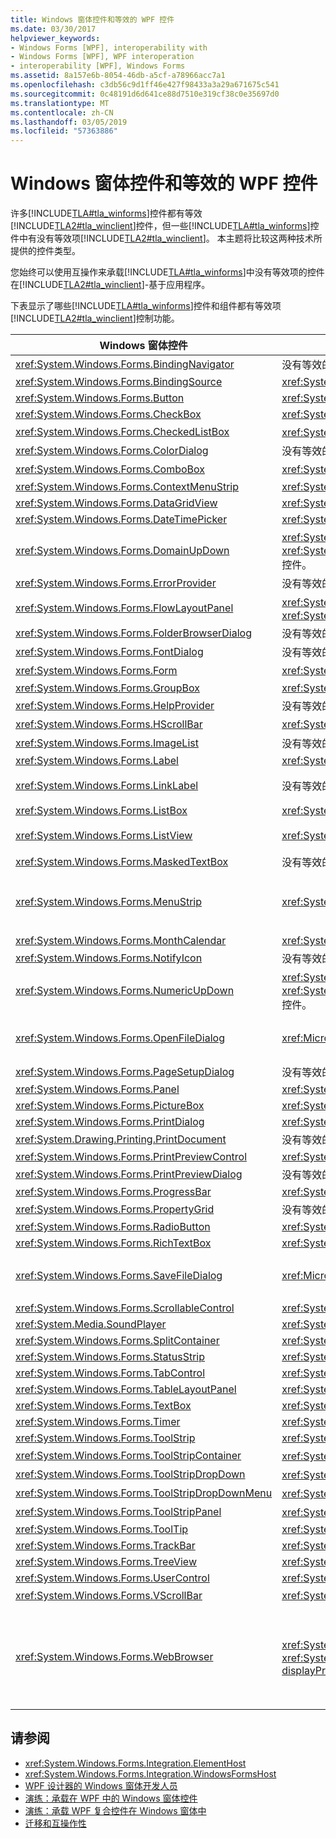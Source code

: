 ```yaml
---
title: Windows 窗体控件和等效的 WPF 控件
ms.date: 03/30/2017
helpviewer_keywords:
- Windows Forms [WPF], interoperability with
- Windows Forms [WPF], WPF interoperation
- interoperability [WPF], Windows Forms
ms.assetid: 8a157e6b-8054-46db-a5cf-a78966acc7a1
ms.openlocfilehash: c3db56c9d1ff46e427f98433a3a29a671675c541
ms.sourcegitcommit: 0c48191d6d641ce88d7510e319cf38c0e35697d0
ms.translationtype: MT
ms.contentlocale: zh-CN
ms.lasthandoff: 03/05/2019
ms.locfileid: "57363886"
---
```

# <a name="windows-forms-controls-and-equivalent-wpf-controls"></a>Windows 窗体控件和等效的 WPF 控件
许多[!INCLUDE[TLA#tla_winforms](../../../../includes/tlasharptla-winforms-md.md)]控件都有等效[!INCLUDE[TLA2#tla_winclient](../../../../includes/tla2sharptla-winclient-md.md)]控件，但一些[!INCLUDE[TLA#tla_winforms](../../../../includes/tlasharptla-winforms-md.md)]控件中有没有等效项[!INCLUDE[TLA2#tla_winclient](../../../../includes/tla2sharptla-winclient-md.md)]。 本主题将比较这两种技术所提供的控件类型。  
  
 您始终可以使用互操作来承载[!INCLUDE[TLA#tla_winforms](../../../../includes/tlasharptla-winforms-md.md)]中没有等效项的控件在[!INCLUDE[TLA2#tla_winclient](../../../../includes/tla2sharptla-winclient-md.md)]-基于应用程序。  
  
 下表显示了哪些[!INCLUDE[TLA#tla_winforms](../../../../includes/tlasharptla-winforms-md.md)]控件和组件都有等效项[!INCLUDE[TLA2#tla_winclient](../../../../includes/tla2sharptla-winclient-md.md)]控制功能。  
  
|Windows 窗体控件|等效的 WPF 控件|备注|  
|---------------------------|----------------------------|-------------|  
|<xref:System.Windows.Forms.BindingNavigator>|没有等效的控件。||  
|<xref:System.Windows.Forms.BindingSource>|<xref:System.Windows.Data.CollectionViewSource>||  
|<xref:System.Windows.Forms.Button>|<xref:System.Windows.Controls.Button>||  
|<xref:System.Windows.Forms.CheckBox>|<xref:System.Windows.Controls.CheckBox>||  
|<xref:System.Windows.Forms.CheckedListBox>|<xref:System.Windows.Controls.ListBox> 与撰写。||  
|<xref:System.Windows.Forms.ColorDialog>|没有等效的控件。||  
|<xref:System.Windows.Forms.ComboBox>|<xref:System.Windows.Controls.ComboBox>|<xref:System.Windows.Controls.ComboBox> 不支持自动完成。|  
|<xref:System.Windows.Forms.ContextMenuStrip>|<xref:System.Windows.Controls.ContextMenu>||  
|<xref:System.Windows.Forms.DataGridView>|<xref:System.Windows.Controls.DataGrid>||  
|<xref:System.Windows.Forms.DateTimePicker>|<xref:System.Windows.Controls.DatePicker>||  
|<xref:System.Windows.Forms.DomainUpDown>|<xref:System.Windows.Controls.TextBox> 和两个<xref:System.Windows.Controls.Primitives.RepeatButton>控件。||  
|<xref:System.Windows.Forms.ErrorProvider>|没有等效的控件。||  
|<xref:System.Windows.Forms.FlowLayoutPanel>|<xref:System.Windows.Controls.WrapPanel> 或 <xref:System.Windows.Controls.StackPanel>||  
|<xref:System.Windows.Forms.FolderBrowserDialog>|没有等效的控件。||  
|<xref:System.Windows.Forms.FontDialog>|没有等效的控件。||  
|<xref:System.Windows.Forms.Form>|<xref:System.Windows.Window>|<xref:System.Windows.Window> 不支持子窗口。|  
|<xref:System.Windows.Forms.GroupBox>|<xref:System.Windows.Controls.GroupBox>||  
|<xref:System.Windows.Forms.HelpProvider>|没有等效的控件。|没有 F1 帮助。 "这是什么"帮助替换为工具提示。|  
|<xref:System.Windows.Forms.HScrollBar>|<xref:System.Windows.Controls.Primitives.ScrollBar>|滚动内置容器控件。|  
|<xref:System.Windows.Forms.ImageList>|没有等效的控件。||  
|<xref:System.Windows.Forms.Label>|<xref:System.Windows.Controls.Label>||  
|<xref:System.Windows.Forms.LinkLabel>|没有等效的控件。|可以使用<xref:System.Windows.Documents.Hyperlink>承载流内容内的超链接的类。|  
|<xref:System.Windows.Forms.ListBox>|<xref:System.Windows.Controls.ListBox>||  
|<xref:System.Windows.Forms.ListView>|<xref:System.Windows.Controls.ListView>|<xref:System.Windows.Controls.ListView>控件提供了一个只读的详细信息视图。|  
|<xref:System.Windows.Forms.MaskedTextBox>|没有等效的控件。||  
|<xref:System.Windows.Forms.MenuStrip>|<xref:System.Windows.Controls.Menu>|<xref:System.Windows.Controls.Menu> 控件样式设置类似的行为和外观<xref:System.Windows.Forms.ToolStripProfessionalRenderer?displayProperty=nameWithType>类。|  
|<xref:System.Windows.Forms.MonthCalendar>|<xref:System.Windows.Controls.Calendar>||  
|<xref:System.Windows.Forms.NotifyIcon>|没有等效的控件。||  
|<xref:System.Windows.Forms.NumericUpDown>|<xref:System.Windows.Controls.TextBox> 和两个<xref:System.Windows.Controls.Primitives.RepeatButton>控件。||  
|<xref:System.Windows.Forms.OpenFileDialog>|<xref:Microsoft.Win32.OpenFileDialog>|<xref:Microsoft.Win32.OpenFileDialog>类是[!INCLUDE[TLA2#tla_winclient](../../../../includes/tla2sharptla-winclient-md.md)]周围的包装器[!INCLUDE[TLA2#tla_win32](../../../../includes/tla2sharptla-win32-md.md)]控件。|  
|<xref:System.Windows.Forms.PageSetupDialog>|没有等效的控件。||  
|<xref:System.Windows.Forms.Panel>|<xref:System.Windows.Controls.Canvas>||  
|<xref:System.Windows.Forms.PictureBox>|<xref:System.Windows.Controls.Image>||  
|<xref:System.Windows.Forms.PrintDialog>|<xref:System.Windows.Controls.PrintDialog>||  
|<xref:System.Drawing.Printing.PrintDocument>|没有等效的控件。||  
|<xref:System.Windows.Forms.PrintPreviewControl>|<xref:System.Windows.Controls.DocumentViewer>||  
|<xref:System.Windows.Forms.PrintPreviewDialog>|没有等效的控件。||  
|<xref:System.Windows.Forms.ProgressBar>|<xref:System.Windows.Controls.ProgressBar>||  
|<xref:System.Windows.Forms.PropertyGrid>|没有等效的控件。||  
|<xref:System.Windows.Forms.RadioButton>|<xref:System.Windows.Controls.RadioButton>||  
|<xref:System.Windows.Forms.RichTextBox>|<xref:System.Windows.Controls.RichTextBox>||  
|<xref:System.Windows.Forms.SaveFileDialog>|<xref:Microsoft.Win32.SaveFileDialog>|<xref:Microsoft.Win32.SaveFileDialog>类是[!INCLUDE[TLA2#tla_winclient](../../../../includes/tla2sharptla-winclient-md.md)]周围的包装器[!INCLUDE[TLA2#tla_win32](../../../../includes/tla2sharptla-win32-md.md)]控件。|  
|<xref:System.Windows.Forms.ScrollableControl>|<xref:System.Windows.Controls.ScrollViewer>||  
|<xref:System.Media.SoundPlayer>|<xref:System.Windows.Media.MediaPlayer>||  
|<xref:System.Windows.Forms.SplitContainer>|<xref:System.Windows.Controls.GridSplitter>||  
|<xref:System.Windows.Forms.StatusStrip>|<xref:System.Windows.Controls.Primitives.StatusBar>||  
|<xref:System.Windows.Forms.TabControl>|<xref:System.Windows.Controls.TabControl>||  
|<xref:System.Windows.Forms.TableLayoutPanel>|<xref:System.Windows.Controls.Grid>||  
|<xref:System.Windows.Forms.TextBox>|<xref:System.Windows.Controls.TextBox>||  
|<xref:System.Windows.Forms.Timer>|<xref:System.Windows.Threading.DispatcherTimer>||  
|<xref:System.Windows.Forms.ToolStrip>|<xref:System.Windows.Controls.ToolBar>||  
|<xref:System.Windows.Forms.ToolStripContainer>|<xref:System.Windows.Controls.ToolBar> 与撰写。||  
|<xref:System.Windows.Forms.ToolStripDropDown>|<xref:System.Windows.Controls.ToolBar> 与撰写。||  
|<xref:System.Windows.Forms.ToolStripDropDownMenu>|<xref:System.Windows.Controls.ToolBar> 与撰写。||  
|<xref:System.Windows.Forms.ToolStripPanel>|<xref:System.Windows.Controls.ToolBar> 与撰写。||  
|<xref:System.Windows.Forms.ToolTip>|<xref:System.Windows.Controls.ToolTip>||  
|<xref:System.Windows.Forms.TrackBar>|<xref:System.Windows.Controls.Slider>||  
|<xref:System.Windows.Forms.TreeView>|<xref:System.Windows.Controls.TreeView>||  
|<xref:System.Windows.Forms.UserControl>|<xref:System.Windows.Controls.UserControl>||  
|<xref:System.Windows.Forms.VScrollBar>|<xref:System.Windows.Controls.Primitives.ScrollBar>|滚动内置容器控件。|  
|<xref:System.Windows.Forms.WebBrowser>|<xref:System.Windows.Controls.Frame>， <xref:System.Windows.Controls.WebBrowser?displayProperty=nameWithType>|<xref:System.Windows.Controls.Frame>控件可以承载的 HTML 页面。<br /><br /> 在中启动[!INCLUDE[net_v35SP1_short](../../../../includes/net-v35sp1-short-md.md)]，则<xref:System.Windows.Controls.WebBrowser?displayProperty=nameWithType>控件可以承载的 HTML 页面，并且还支持<xref:System.Windows.Controls.Frame>控件。|  
  
## <a name="see-also"></a>请参阅
- <xref:System.Windows.Forms.Integration.ElementHost>
- <xref:System.Windows.Forms.Integration.WindowsFormsHost>
- [WPF 设计器的 Windows 窗体开发人员](https://docs.microsoft.com/previous-versions/visualstudio/visual-studio-2010/cc165605(v=vs.100))
- [演练：承载在 WPF 中的 Windows 窗体控件](walkthrough-hosting-a-windows-forms-control-in-wpf.md)
- [演练：承载 WPF 复合控件在 Windows 窗体中](walkthrough-hosting-a-wpf-composite-control-in-windows-forms.md)
- [迁移和互操作性](migration-and-interoperability.md)
